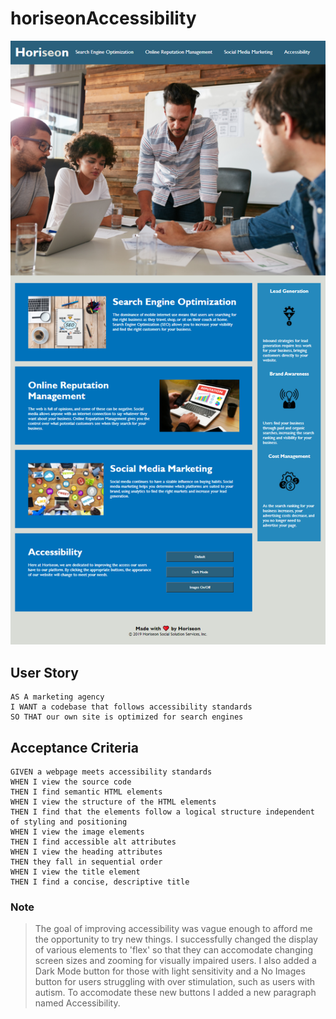 # horiseonAccessibility

![Repository contains quality README file with description, screenshot, and link to deployed application.](./Assets/Images/site-screen-shot.png)


## User Story

```
AS A marketing agency
I WANT a codebase that follows accessibility standards
SO THAT our own site is optimized for search engines
```

## Acceptance Criteria

```
GIVEN a webpage meets accessibility standards
WHEN I view the source code
THEN I find semantic HTML elements
WHEN I view the structure of the HTML elements
THEN I find that the elements follow a logical structure independent of styling and positioning
WHEN I view the image elements
THEN I find accessible alt attributes
WHEN I view the heading attributes
THEN they fall in sequential order
WHEN I view the title element
THEN I find a concise, descriptive title
```

### Note

>The goal of improving accessibility was vague enough to afford me the opportunity to try new things. 
>I successfully changed the display of various elements to 'flex' so that they can accomodate changing screen sizes and zooming for visually impaired users. 
>I also added a Dark Mode button for those with light sensitivity and a No Images button for users struggling with over stimulation, such as users with autism. To accomodate these new buttons I added a new paragraph named Accessibility.


